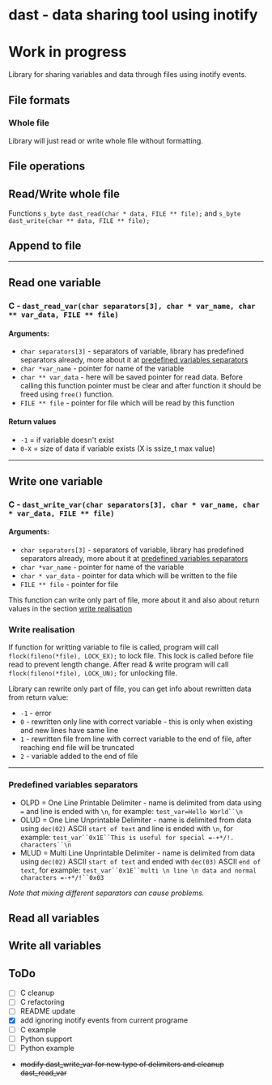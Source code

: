 dast - data sharing tool using inotify
==========

# __Work in progress__

Library for sharing variables and data through files using inotify events.


## File formats

### Whole file

Library will just read or write whole file without formatting.

## File operations

## Read/Write whole file

Functions `s_byte dast_read(char * data, FILE ** file);` and `s_byte dast_write(char ** data, FILE ** file);`

## Append to file

-----

## Read one variable

### C - `dast_read_var(char separators[3], char * var_name, char ** var_data, FILE ** file)`

#### Arguments:
 - `char separators[3]` - separators of variable, library has predefined separators already, more about it at [predefined variables separators](#predefined-variables-separators)
 - `char *var_name` - pointer for name of the variable
 - `char ** var_data` - here will be saved pointer for read data. Before calling this function pointer must be clear and after function it should be freed using `free()` function.
 - `FILE ** file` - pointer for file which will be read by this function


#### Return values

 - `-1`  = if variable doesn't exist
 - `0-X` = size of data if variable exists (X is ssize_t max value)

-----

## Write one variable

### C - `dast_write_var(char separators[3], char * var_name, char * var_data, FILE ** file)`

#### Arguments:
 - `char separators[3]` - separators of variable, library has predefined separators already, more about it at [predefined variables separators](#predefined-variables-separators)
 - `char *var_name` - pointer for name of the variable
 - `char * var_data` - pointer for data which will be written to the file
 - `FILE ** file` - pointer for file

This function can write only part of file, more about it and also about return values in the section [write realisation](#write-realisation)


### Write realisation

If function for writting variable to file is called, program will call `flock(fileno(*file), LOCK_EX);` to lock file. This lock is called before file read to prevent length change. After read & write program will call `flock(fileno(*file), LOCK_UN);` for unlocking file.

Library can rewrite only part of file, you can get info about rewritten data from return value:

 - `-1` - error
 - `0` - rewritten only line with correct variable - this is only when existing and new lines have same line
 - `1` - rewritten file from line with correct variable to the end of file, after reaching end file will be truncated
 - `2` - variable added to the end of file

----

### Predefined variables separators

 * OLPD = One Line Printable Delimiter - name is delimited from data using `=` and line is ended with `\n`, for example: `test_var=Hello World``\n`
 * OLUD = One Line Unprintable Delimiter - name is delimited from data using `dec(02)` ASCII `start of text` and line is ended with `\n`, for example: `test_var``0x1E``This is useful for special =-+*/!. characters``\n`
 * MLUD = Multi Line Unprintable Delimiter - name is delimited from data using `dec(02)` ASCII `start of text` and ended with `dec(03)` ASCII `end of text`, for example:  `test_var``0x1E``multi \n line \n data and normal characters =-+*/!``0x03`

*Note that mixing different separators can cause problems.*


## Read all variables

## Write all variables


## ToDo

 - [ ] C cleanup
 - [ ] C refactoring
 - [ ] README update
 - [x] add ignoring inotify events from current programe
 - [ ] C example
 - [ ] Python support
 - [ ] Python example
 - ~~modify dast_write_var for new type of delimiters and cleanup dast_read_var~~


